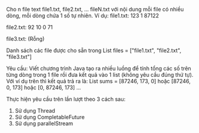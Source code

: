 Cho n file text file1.txt, file2.txt, ... fileN.txt với nội dung mỗi file có nhiều dòng, mỗi dòng chứa 1 số tự nhiên. Ví
dụ:
file1.txt:
123
1
87122

file2.txt:
92
10
0
71

file3.txt: (Rỗng)

Danh sách các file được cho sẵn trong List<String> files = ["file1.txt", "file2.txt", "file3.txt"]

Yêu cầu: Viết chương trình Java tạo ra nhiều luồng để tính tổng các số trên từng dòng trong 1 file rồi đưa kết quả vào 1
list (không yêu cầu đúng thứ tự). Với ví dụ trên thì kết quả trả ra là:
List<Integer> sums = [87246, 173, 0] hoặc [87246, 0, 173] hoặc [0, 87246, 173] ...

Thực hiện yêu cầu trên lần lượt theo 3 cách sau:

1. Sử dụng Thread
2. Sử dụng CompletableFuture
3. Sử dụng parallelStream
